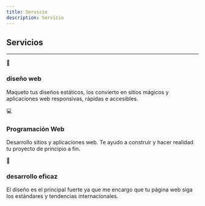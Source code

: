 ```yaml
---
title: Servicio
description: Servicio
---
```


## Servicios

---

<article class="card">
<div class="card-icon">🎨</div>

### diseño web

Maqueto tus diseños estáticos, los convierto en sitios mágicos y aplicaciones web responsivas, rápidas e accesibles.

</article>

<article class="card">
<div class="card-icon">💻</div>

### Programación Web

Desarrollo sitios y aplicaciones web. Te ayudo a construir y hacer realidad tu proyecto de principio a fin.

</article>

<article class="card">
<div class="card-icon">🎯</div>

### desarrollo eficaz

El diseño es el principal fuerte ya que me encargo que tu página web siga los estándares y tendencias internacionales.

</article>
